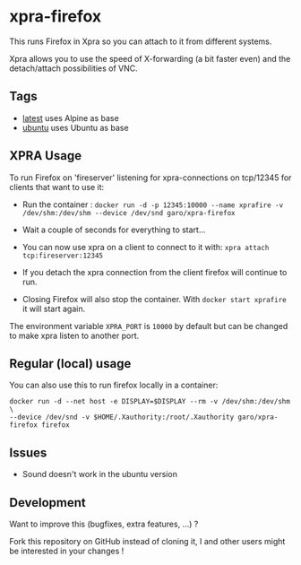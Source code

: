 # xpra-firefox

This runs Firefox in Xpra so you can attach to it from different systems.

Xpra allows you to use the speed of X-forwarding (a bit faster even) and the detach/attach possibilities of VNC.

## Tags

* [latest](https://github.com/ngaro/xpra-firefox/blob/master/Dockerfile) uses Alpine as base
* [ubuntu](https://github.com/ngaro/xpra-firefox/blob/ubuntu/Dockerfile) uses Ubuntu as base


## XPRA Usage

To run Firefox on 'fireserver' listening for xpra-connections on tcp/12345 for clients that want to use it:

* Run the container : `docker run -d -p 12345:10000 --name xprafire -v /dev/shm:/dev/shm --device /dev/snd garo/xpra-firefox`

* Wait a couple of seconds for everything to start...

* You can now use xpra on a client to connect to it with: `xpra attach tcp:fireserver:12345`

* If you detach the xpra connection from the client firefox will continue to run.

* Closing Firefox will also stop the container. With `docker start xprafire` it will start again.

The environment variable `XPRA_PORT` is `10000` by default but can be changed to make xpra listen to another port.

## Regular (local) usage

You can also use this to run firefox locally in a container:

```
docker run -d --net host -e DISPLAY=$DISPLAY --rm -v /dev/shm:/dev/shm \
--device /dev/snd -v $HOME/.Xauthority:/root/.Xauthority garo/xpra-firefox firefox
```

## Issues

* Sound doesn't work in the ubuntu version

## Development
Want to improve this (bugfixes, extra features, ...) ?

Fork this repository on GitHub instead of cloning it,
I and other users might be interested in your changes !
